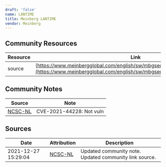 ```yaml
---
draft: 'false'
name: LANTIME
title: Meinberg LANTIME
vendor: Meinberg
---
```



## Community Resources
| Resource | Link |
| --- | --- |
| source | [https://www.meinbergglobal.com/english/sw/mbgsecurityadvisory.htm#mbgsa_535](https://www.meinbergglobal.com/english/sw/mbgsecurityadvisory.htm#mbgsa_535) |

## Community Notes
| Source | Note |
| --- | --- |
| [NCSC-NL](https://github.com/NCSC-NL/log4shell/blob/main/software/README.md) | CVE-2021-44228: Not vuln </ul> |

## Sources
| Date | Attribution | Description |
| --- | --- | --- |
| 2021-12-27 15:29:04 | [NCSC-NL](https://github.com/NCSC-NL/log4shell/blob/main/software/README.md) | Updated community note. Updated community link source.  |
